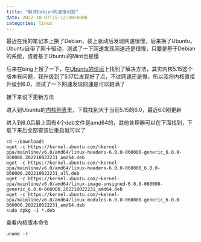 ```yaml
---
title: "解决Debian网速慢问题"
date: 2022-10-07T15:12:00+0800
categories: linux
---
```


最近在我的笔记本上换了Debian，装上驱动后发现网速很慢，后来换了Ubuntu，Ubuntu自带了网卡驱动，测试了一下网速发现网速还是很慢，只要是基于Debian的系统，或者基于Ubuntu的Mint也是慢

后来在bing上搜了一下，在[Ubuntu的论坛](https://askubuntu.com/questions/1403954/wifi-issues-in-ubuntu-22-04lts)上找到了解决方法，其实内核5.15这个版本有问题，我升级到了5.17后发现好了点，不过网速还是慢，所以我将内核直接升级到6.0，测试了一下网速发现网速是可以跑满了

接下来说下更新方法

进入到Ubuntu的[内核列表](https://kernel.ubuntu.com/~kernel-ppa/mainline)里，下载找到大于当前5.15的6.0，最近6.0刚更新

进入到6.0后最上面有4个deb文件是amd64的，其他处理器可以在下面找到，下载下来后全部安装后重启就可以了

```shell
cd ~/Downloads
wget -c https://kernel.ubuntu.com/~kernel-ppa/mainline/v6.0/amd64/linux-headers-6.0.0-060000-generic_6.0.0-060000.202210022231_amd64.deb
wget -c https://kernel.ubuntu.com/~kernel-ppa/mainline/v6.0/amd64/linux-headers-6.0.0-060000_6.0.0-060000.202210022231_all.deb
wget -c https://kernel.ubuntu.com/~kernel-ppa/mainline/v6.0/amd64/linux-image-unsigned-6.0.0-060000-generic_6.0.0-060000.202210022231_amd64.deb
wget -c https://kernel.ubuntu.com/~kernel-ppa/mainline/v6.0/amd64/linux-modules-6.0.0-060000-generic_6.0.0-060000.202210022231_amd64.deb
sudo dpkg -i *.deb
```

查看内核版本命令

```shell
uname -r
```
